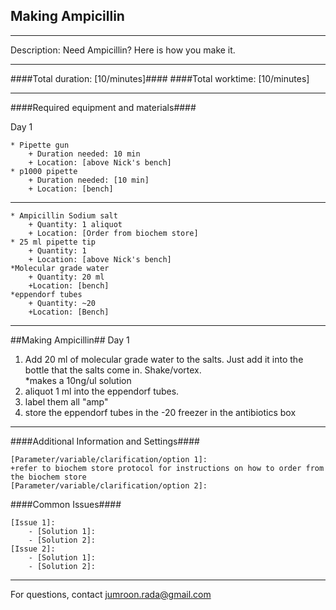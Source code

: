 Making Ampicillin
--------------
- - - - - - - - - - - - - - - - - - - - - - - - - - - - - - - - - - - - - - - - - - - -
Description: Need Ampicillin? Here is how you make it.

- - - - - - - - - - - - - - - - - - - - - - - - - - - - - - - - - - - - - - - - - - - -
####Total duration: [10/minutes]####
####Total worktime: [10/minutes]

    
- - - - - - - - - - - - - - - - - - - - - - - - - - - - - - - - - - - - - - - - - - - -

####Required equipment and materials####

Day 1

    * Pipette gun
        + Duration needed: 10 min
        + Location: [above Nick's bench]
    * p1000 pipette
        + Duration needed: [10 min]
        + Location: [bench]
  
------

    * Ampicillin Sodium salt
        + Quantity: 1 aliquot
        + Location: [Order from biochem store]
    * 25 ml pipette tip
        + Quantity: 1
        + Location: [above Nick's bench]  
    *Molecular grade water  
        + Quantity: 20 ml
        +Location: [bench]  
    *eppendorf tubes
        + Quantity: ~20
        +Location: [Bench]


- - - - - - - - - - - - - - - - - - - - - - - - - - - - - - - - - - - - - - - - - - - - 

##Making Ampicillin##
Day 1

1. Add 20 ml of molecular grade water to the salts. Just add it into the bottle that the salts come in. Shake/vortex.  
  *makes a 10ng/ul solution
2. aliquot 1 ml into the eppendorf tubes.
3. label them all "amp" 
4. store the eppendorf tubes in the -20 freezer in the antibiotics box


- - - - - - - - - - - - - - - - - - - - - - - - - - - - - - - - - - - - - - - - - - - - 
    
    
####Additional Information and Settings####

    [Parameter/variable/clarification/option 1]:
    +refer to biochem store protocol for instructions on how to order from the biochem store
    [Parameter/variable/clarification/option 2]:

####Common Issues####

    [Issue 1]:
        - [Solution 1]:
        - [Solution 2]:
    [Issue 2]:
        - [Solution 1]:
        - [Solution 2]:
- - - - - - - - - - - - - - - - - - - - - - - - - - - - - - - - - - - - - - - - - - - - 
       
For questions, contact jumroon.rada@gmail.com    
